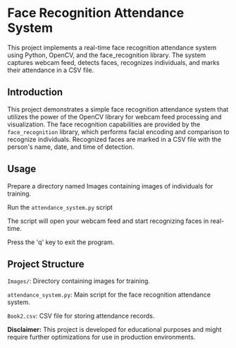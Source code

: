 # Face Recognition Attendance System

This project implements a real-time face recognition attendance system using Python, OpenCV, and the face_recognition library. The system captures webcam feed, detects faces, recognizes individuals, and marks their attendance in a CSV file.

## Introduction

This project demonstrates a simple face recognition attendance system that utilizes the power of the OpenCV library for webcam feed processing and visualization. The face recognition capabilities are provided by the `face_recognition` library, which performs facial encoding and comparison to recognize individuals. Recognized faces are marked in a CSV file with the person's name, date, and time of detection.

## Usage
Prepare a directory named Images containing images of individuals for training.

Run the `attendance_system.py` script

The script will open your webcam feed and start recognizing faces in real-time.

Press the 'q' key to exit the program.

## Project Structure
`Images/`: Directory containing images for training.

`attendance_system.py`: Main script for the face recognition attendance system.

`Book2.csv`: CSV file for storing attendance records.

**Disclaimer:** This project is developed for educational purposes and might require further optimizations for use in production environments.
